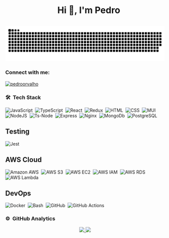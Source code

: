 <!--h1 without bottom border-->
<div id="user-content-toc">
  <ul align="center">
    <summary><h1 style="display: inline-block">Hi 👋, I'm Pedro</h1></summary>
  </ul>
</div>
<!--- snake -->
<div align="center">
  <img  src="https://github.com/1999AZZAR/1999AZZAR/blob/main/resources/img/grid-snake.svg"
       alt="snake" /></a>
</div>

<h3 align="left">Connect with me:</h3>
<p align="left">
<a href="https://linkedin.com/in/pedroorvalho" target="blank"><img align="center" src="https://raw.githubusercontent.com/rahuldkjain/github-profile-readme-generator/master/src/images/icons/Social/linked-in-alt.svg" alt="pedroorvalho" height="30" width="40" /></a>
</p>

<!---Languages and Tools -->
### 🛠 &nbsp;Tech Stack

![JavaScript](https://img.shields.io/badge/-JavaScript-05122A?style=flat&logo=javascript)&nbsp;
![TypeScript](https://img.shields.io/badge/-TypeScript-05122A?style=flat&logo=typescript)&nbsp;
![React](https://img.shields.io/badge/-Redux-05122A?style=flat&logo=redux)&nbsp;
![Redux](https://img.shields.io/badge/-React-05122A?style=flat&logo=react)&nbsp;
![HTML](https://img.shields.io/badge/-HTML-05122A?style=flat&logo=HTML5)&nbsp;
![CSS](https://img.shields.io/badge/-CSS-05122A?style=flat&logo=CSS3&logoColor=1572B6)&nbsp;
![MUI](https://img.shields.io/badge/-MUI-05122A?style=flat&logo=mui)&nbsp;
![NodeJS](https://img.shields.io/badge/-NodeJS-05122A?style=flat&logo=nodedotjs)&nbsp;
![Ts-Node](https://img.shields.io/badge/-Ts--Node-05122A?style=flat&logo=tsnode)&nbsp;
![Express](https://img.shields.io/badge/-Express-05122A?style=flat&logo=express)&nbsp;
![Nginx](https://img.shields.io/badge/-Nginx-05122A?style=flat&logo=nginx)&nbsp;
![MongoDb](https://img.shields.io/badge/-MongoDb-05122A?style=flat&logo=mongodb)&nbsp;
![PostgreSQL](https://img.shields.io/badge/-PostgreSQL-05122A?style=flat&logo=postgresql)&nbsp;

## Testing
![Jest](https://img.shields.io/badge/-Jest-05122A?style=flat&logo=jest)&nbsp;

## AWS Cloud
![Amazon AWS](https://img.shields.io/badge/-Amazon--AWS-05122A?style=flat&logo=amazonaws)&nbsp;
![AWS S3](https://img.shields.io/badge/-AWS--S3-05122A?style=flat&logo=amazons3)&nbsp;
![AWS EC2](https://img.shields.io/badge/-AWS--EC2-05122A?style=flat&logo=amazonec2)&nbsp;
![AWS IAM](https://img.shields.io/badge/-AWS--IAM-05122A?style=flat&logo=amazoniam)&nbsp;
![AWS RDS](https://img.shields.io/badge/-AWS--RDS-05122A?style=flat&logo=amazonrds)&nbsp;
![AWS Lambda](https://img.shields.io/badge/-AWS--Lambda-05122A?style=flat&logo=awslambda)&nbsp;

## DevOps
![Docker](https://img.shields.io/badge/-Docker-05122A?style=flat&logo=docker)&nbsp;
![Bash](https://img.shields.io/badge/-Bash-05122A?style=flat&logo=gnubash)&nbsp;
![GitHub](https://img.shields.io/badge/-GitHub-05122A?style=flat&logo=github)&nbsp;
![GitHub Actions](https://img.shields.io/badge/-GitHub--Actions-05122A?style=flat&logo=githubactions)&nbsp;


### ⚙️ &nbsp;GitHub Analytics

<p align="center">
<a href="https://github.com/AVS1508">
  <img height="180em" src="https://github-readme-stats-eight-theta.vercel.app/api?username=pedroOrvalho&show_icons=true&theme=algolia&include_all_commits=true&count_private=true"/>
  <img height="180em" src="https://github-readme-stats-eight-theta.vercel.app/api/top-langs/?username=pedroOrvalho&layout=compact&langs_count=8&theme=algolia"/>
</a>
</p>

